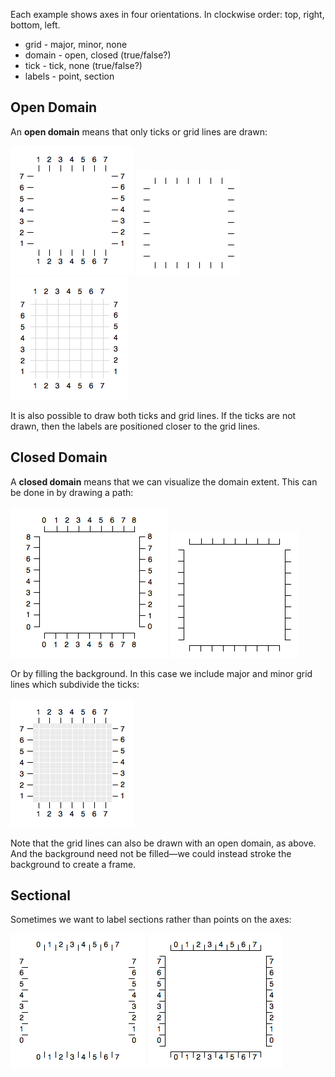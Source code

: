 Each example shows axes in four orientations. In clockwise order: top, right, bottom, left.

* grid - major, minor, none
* domain - open, closed (true/false?)
* tick - tick, none (true/false?)
* labels - point, section

## Open Domain

An **open domain** means that only ticks or grid lines are drawn:

![axes-open-labels](axes-open-labels.png)
![axes-open](axes-open.png)
![axes-open-major-labels](axes-open-major-labels.png)

It is also possible to draw both ticks and grid lines. If the ticks are not drawn, then the labels are positioned closer to the grid lines.

## Closed Domain

A **closed domain** means that we can visualize the domain extent. This can be done in by drawing a path:

![axes-closed-labels](axes-closed-labels.png)
![axes-closed](axes-closed.png)

Or by filling the background. In this case we include major and minor grid lines which subdivide the ticks:

![axes-open-minor-labels](axes-open-minor-labels.png)

Note that the grid lines can also be drawn with an open domain, as above. And the background need not be filled—we could instead stroke the background to create a frame.

## Sectional

Sometimes we want to label sections rather than points on the axes:

![axes-open-region-labels](axes-open-region-labels.png)
![axes-closed-region-labels](axes-closed-region-labels.png)
